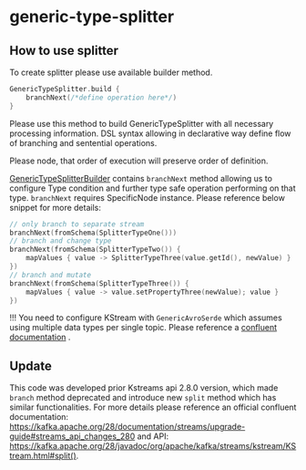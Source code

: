 # generic-type-splitter

## How to use splitter

To create splitter please use available builder method.

```kotlin
GenericTypeSplitter.build {
    branchNext(/*define operation here*/)
}
```

Please use this method to build GenericTypeSplitter with all necessary processing information.
DSL syntax allowing in declarative way define flow of branching and sentential operations.

Please node, that order of execution will preserve order of definition.

[GenericTypeSplitterBuilder](./src/main/kotlin/com/djeremy/splitter/GenericTypeSplitterBuilder.kt) contains
`branchNext` method allowing us to configure Type condition and further type safe operation performing on that type.
`branchNext` requires SpecificNode instance. Please reference below snippet for more details:

```kotlin
// only branch to separate stream
branchNext(fromSchema(SplitterTypeOne()))
// branch and change type
branchNext(fromSchema(SplitterTypeTwo()) {
    mapValues { value -> SplitterTypeThree(value.getId(), newValue) }
})
// branch and mutate
branchNext(fromSchema(SplitterTypeThree()) {
    mapValues { value -> value.setPropertyThree(newValue); value }
})

```


!!! You need to configure KStream with `GenericAvroSerde` which assumes using multiple data types per single topic. Please
reference
a [confluent documentation](https://docs.confluent.io/platform/current/streams/developer-guide/config-streams.html#default-value-serde)
. 


## Update

This code was developed prior Kstreams api 2.8.0 version, which made
`branch` method deprecated and introduce new `split` method which has similar functionalities. 
For more details please reference an official confluent documentation:
https://kafka.apache.org/28/documentation/streams/upgrade-guide#streams_api_changes_280
and API: https://kafka.apache.org/28/javadoc/org/apache/kafka/streams/kstream/KStream.html#split().


